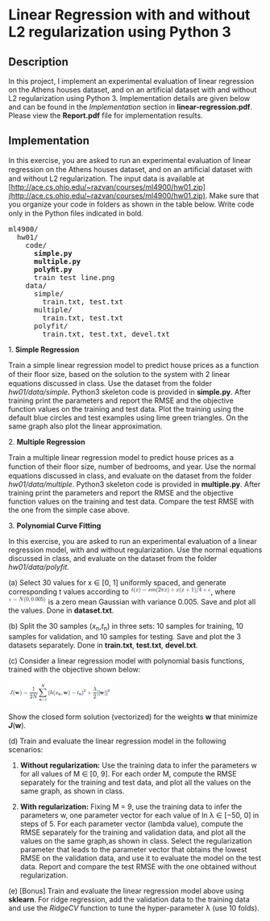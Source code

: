 # Linear Regression with and without L2 regularization using Python 3 

## Description

In this project, I implement an experimental evaluation of linear regression on the Athens houses dataset, 
and on an artificial dataset with and without L2 regularization using Python 3. Implementation details are given below and can be found in the *Implementation* section in **linear-regression.pdf**. Please view the **Report.pdf** file for implementation results.

## Implementation

In this exercise, you are asked to run an experimental evaluation of linear regression on the Athens houses dataset, 
and on an artiﬁcial dataset with and without L2 regularization. The input data is available at [http://ace.cs.ohio.edu/~razvan/courses/ml4900/hw01.zip](http://ace.cs.ohio.edu/~razvan/courses/ml4900/hw01.zip).
Make sure that you organize your code in folders as shown in the table below. Write code only in the Python ﬁles 
indicated in bold.

<pre>
ml4900/
  hw01/
    code/
      <b>simple.py
      multiple.py
      polyﬁt.py</b>
      train test line.png
    data/
      simple/
        train.txt, test.txt
      multiple/
        train.txt, test.txt
      polyfit/
        train.txt, test.txt, devel.txt
</pre>

1\. **Simple Regression**

Train a simple linear regression model to predict house prices as a function of their
ﬂoor size, based on the solution to the system with 2 linear equations discussed in
class. Use the dataset from the folder *hw01/data/simple*. Python3 skeleton code is
provided in **simple.py**. After training print the parameters and report the RMSE and
the objective function values on the training and test data. Plot the training using the
default blue circles and test examples using lime green triangles. On the same graph
also plot the linear approximation.

2\. **Multiple Regression** 

Train a multiple linear regression model to predict house prices as a function of their
ﬂoor size, number of bedrooms, and year. Use the normal equations discussed in class,
and evaluate on the dataset from the folder *hw01/data/multiple*. Python3 skeleton
code is provided in **multiple.py**. After training print the parameters and report the
RMSE and the objective function values on the training and test data. Compare the
test RMSE with the one from the simple case above.

3\. **Polynomial Curve Fitting**

In this exercise, you are asked to run an experimental evaluation of a linear regression
model, with and without regularization. Use the normal equations discussed in class,
and evaluate on the dataset from the folder *hw01/data/polyfit*.

(a) Select 30 values for x ∈ [0, 1] uniformly spaced, and generate corresponding t
values according to ![](images/eq1.png), where ![](images/eq2.png) is a
zero mean Gaussian with variance 0.005. Save and plot all the values. Done in **dataset.txt**.

(b) Split the 30 samples (*x*<sub>n</sub>,*t*<sub>n</sub>) in three sets: 10 samples for training, 
10 samples for validation, and 10 samples for testing. Save and plot the 3 datasets separately.
Done in **train.txt**, **test.txt**, **devel.txt**.

(c) Consider a linear regression model with polynomial basis functions, trained with the objective shown below:

![](images/eq3.png)

Show the closed form solution (vectorized) for the weights **w** that minimize ***J***(**w**).

(d) Train and evaluate the linear regression model in the following scenarios:

1. **Without regularization:** Use the training data to infer the parameters w for all values of M ∈ [0, 9]. 
For each order M, compute the RMSE separately for the training and test data, and plot all the values 
on the same graph, as shown in class.

2. **With regularization:** Fixing M = 9, use the training data to infer the parameters w, one parameter vector 
for each value of ln λ ∈ [−50, 0] in steps of 5. For each parameter vector (lambda value), compute the RMSE 
separately for the training and validation data, and plot all the values on the same graph,as shown in class. 
Select the regularization parameter that leads to the parameter vector that obtains the lowest RMSE on the 
validation data, and use it to evaluate the model on the test data. Report and compare the test RMSE with the one 
obtained without regularization.

(e) [Bonus] Train and evaluate the linear regression model above using **sklearn**. For ridge regression, add the 
validation data to the training data and use the *RidgeCV* function to tune the hyper-parameter λ (use 10 folds).
